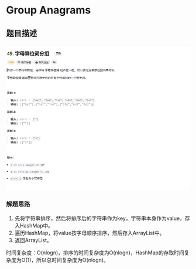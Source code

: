 # Group Anagrams

## 题目描述
![GroupAnagrams.png](GroupAnagrams.png)

### 解题思路

1. 先将字符串排序，然后将排序后的字符串作为key，字符串本身作为value，存入HashMap中。
2. 遍历HashMap，将value按字母顺序排序，然后存入ArrayList中。
3. 返回ArrayList。

时间复杂度：O(nlogn)，排序的时间复杂度为O(nlogn)，HashMap的存取时间复杂度为O(1)，所以总时间复杂度为O(nlogn)。